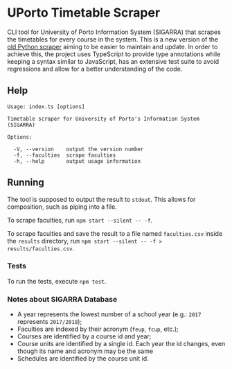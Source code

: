 # UPorto Timetable Scraper

CLI tool for University of Porto Information System (SIGARRA) that scrapes the timetables for every course in the system.
This is a new version of the [old Python scraper](https://github.com/NIAEFEUP/uporto-timetable-scrapper/) aiming to be easier to maintain and update.
In order to achieve this, the project uses TypeScript to provide type annotations while keeping a syntax similar to JavaScript, has an extensive test suite to avoid regressions and allow for a better understanding of the code.

## Help

```
Usage: index.ts [options]

Timetable scraper for University of Porto's Information System (SIGARRA)

Options:

  -V, --version    output the version number
  -f, --faculties  scrape faculties
  -h, --help       output usage information
```

## Running 

The tool is supposed to output the result to `stdout`. This allows for composition, such as piping into a file.

To scrape faculties, run `npm start --silent -- -f`. 

To scrape faculties and save the result to a file named `faculties.csv` inside the `results` directory, run `npm start --silent -- -f > results/faculties.csv`.

### Tests

To run the tests, execute `npm test`.

### Notes about SIGARRA Database
* A year represents the lowest number of a school year (e.g.: `2017` represents `2017/2018`);
* Faculties are indexed by their acronym (`feup`, `fcup`, etc.);
* Courses are identified by a course id and year;
* Course units are identified by a single id. Each year the id changes, even though its name and acronym may be the same
* Schedules are identified by the course unit id. 
